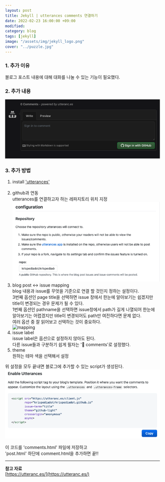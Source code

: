 ```yaml
---
layout: post
title: Jekyll | utterances comments 연결하기
date: 2022-02-23 16:00:00 +09:00
modified: 
category: blog
tags: [jekyll]
image: "/assets/img/jekyll_logo.png"
cover: "../puzzle.jpg"
---
```


### 1. 추가 이유

블로그 포스트 내용에 대해 대화를 나눌 수 있는 기능이 필요했다.<br>

### 2. 추가 내용

![after](https://github.com/krispediadot/krispediadot.github.io/blob/master/_posts/dev/blog/2022-02-23-utteranc-comments/after.png?raw=true)

### 3. 추가 방법

1. install ['utterances'](https://github.com/apps/utterances)<br>
   <br>
1. github과 연동<br>
   utterances를 연결하고자 하는 레파지토리 위치 지정<br>
   ![configuration](https://github.com/krispediadot/krispediadot.github.io/blob/master/_posts/dev/blog/2022-02-23-utteranc-comments/configuration.png?raw=true)<br>
1. blog post <-> issue mapping<br>
   blog 내용과 issue를 무엇을 기준으로 연결 할 것인지 정하는 설정이다.<br>
   3번째 옵션인 page title을 선택하면 issue 창에서 한눈에 알아보기는 쉽겠지만 title이 변경되는 경우 문제가 될 수 있다.<br>
   1번째 옵션인 pathname을 선택하면 issue창에서 path가 길게 나열되어 한눈에 알아보기는 어렵겠지만 title이 변경되어도 path만 여전하다면 문제 없다.<br>
   여러 옵션 중 잘 읽어보고 선택하는 것이 중요하다.<br>
   ![mapping](https://github.com/krispediadot/krispediadot.github.io/blob/master/_posts/dev/blog/2022-02-23-utteranc-comments/mappin.png?raw=true)<br>
1. issue label<br>
   issue label은 옵션으로 설정하지 않아도 된다.<br>
   다른 issue들과 구분하기 쉽게 필자는 '💬 comments'로 설정했다.<br>
1. theme<br>
   원하는 테마 색을 선택해서 설정<br>

위 설정을 모두 끝내면 블로그에 추가할 수 있는 script가 생성된다.<br>
![script](https://github.com/krispediadot/krispediadot.github.io/blob/master/_posts/dev/blog/2022-02-23-utteranc-comments/script.png?raw=true)<br>

이 코드를 'comments.html' 파일에 저장하고<br>
'post.html' 하단에 comment.html을 추가하면 끝!!<br>

    
    

---
**참고 자료**<br>
[https://utteranc.es/](https://utteranc.es/) <br>
